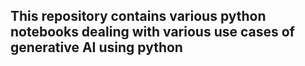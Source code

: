 ## This repository contains various python notebooks dealing with various use cases of generative AI using python
